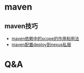 # maven
## maven技巧
- [maven依赖中的scope的作用和用法](https://blog.csdn.net/montaintai/article/details/117260527)
- [maven配置deploy到nexus私服](https://blog.csdn.net/qq_39595769/article/details/122090397)

# Q&A

